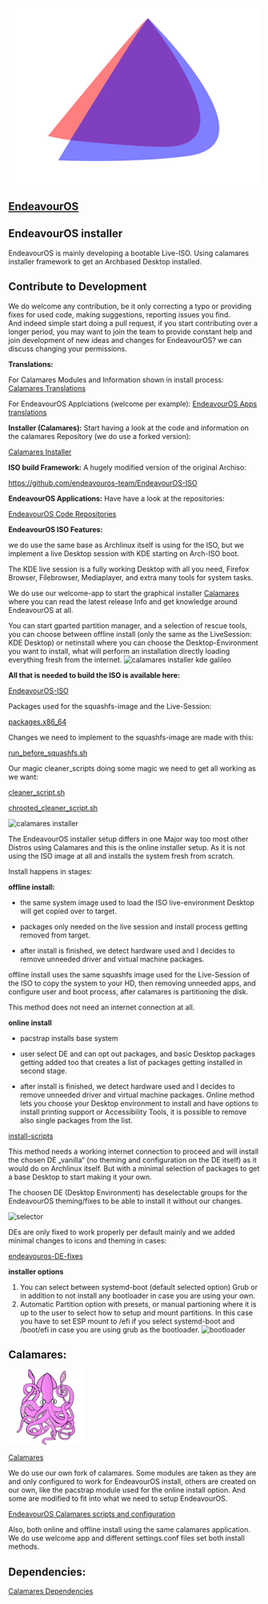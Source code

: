 ![icon](https://raw.githubusercontent.com/endeavouros-team/artwork-images-logo/b53c4b90276e77d530785cb60d33c6bc3cc02f45/icons/endeavour-logo-sans-logotype.svg)

## [EndeavourOS](https://endeavouros.com)

## EndeavourOS installer

EndeavourOS is mainly developing a bootable Live-ISO.
Using calamares installer framework to get an Archbased Desktop installed.

## Contribute to Development

We do welcome any contribution, be it only correcting a typo or providing fixes for used code, making suggestions, reporting issues you find.<br>
And indeed simple start doing a pull request, if you start contributing over a longer period, you may want to join the team to provide constant help and join development of new ideas and changes for EndeavourOS? we can discuss changing your permissions.<br>

**Translations:**

For Calamares Modules and Information shown in install process:
[Calamares Translations](https://github.com/endeavouros-team/calamares/blob/calamares/data/eos/calamares-translations.txt)

For EndeavourOS Applciations (welcome per example):
[EndeavourOS Apps translations](https://github.com/endeavouros-team/PKGBUILDS/tree/master/eos-translations)

**Installer (Calamares):**
Start having a look at the code and information on the calamares Repository (we do use a forked version):

[Calamares Installer](https://github.com/endeavouros-team/calamares)

**ISO build Framework:**
A hugely modified version of the original Archiso:

https://github.com/endeavouros-team/EndeavourOS-ISO

**EndeavourOS Applications:**
Have have a look at the repositories:

[EndeavourOS Code Repositories](https://github.com/orgs/endeavouros-team/repositories)


**EndeavourOS ISO Features:**

we do use the same base as Archlinux itself is using for the ISO, but we implement a live Desktop session with KDE starting on Arch-ISO boot.

The KDE live session is a fully working Desktop with all you need, Firefox Browser, Filebrowser, Mediaplayer, and extra many tools for system tasks.

We do use our welcome-app to start the graphical installer [Calamares](https://calamares.io/) where you can read the latest release Info and get knowledge around EndeavourOS at all.

You can start gparted partition manager, and a selection of rescue tools, you can choose between offline install (only the same as the LiveSession: KDE Desktop) or netinstall where you can choose the Desktop-Environment you want to install, what will perform an installation directly loading everything fresh from the internet.
![calamares installer kde galileo](https://raw.githubusercontent.com/endeavouros-team/EndeavourOS-Development/main/images/livesession-kde-galileo.png)

**All that is needed to build the ISO is available here:**

[EndeavourOS-ISO](https://github.com/endeavouros-team/EndeavourOS-ISO)

Packages used for the squashfs-image and the Live-Session:

[packages.x86_64](https://github.com/endeavouros-team/EndeavourOS-ISO/blob/main/packages.x86_64)

Changes we need to implement to the squashfs-image are made with this:

[run_before_squashfs.sh](https://github.com/endeavouros-team/EndeavourOS-ISO/blob/main/run_before_squashfs.sh)


Our magic cleaner_scripts doing some magic we need to get all working as we want:

[cleaner_script.sh](https://github.com/endeavouros-team/calamares/blob/calamares/data/eos/scripts/cleaner_script.sh)

[chrooted_cleaner_script.sh](https://github.com/endeavouros-team/calamares/blob/calamares/data/eos/scripts/chrooted_cleaner_script.sh)

![calamares installer](https://raw.githubusercontent.com/endeavouros-team/EndeavourOS-Development/main/images/online-offline-welcome-kde-galileo.png)

The EndeavourOS installer setup differs in one Major way too most other Distros using Calamares and this is the online installer setup.
As it is not using the ISO image at all and installs the system fresh from scratch.

Install happens in stages:

**offline install:**

* the same system image used to load the ISO live-environment Desktop will get copied over to target.
    
* packages only needed on the live session and install process getting removed from target.
    
* after install is finished, we detect hardware used and I decides to remove unneeded driver and virtual machine packages.
    
offline install uses the same squashfs image used for the Live-Session of the ISO to copy the system to your HD, then removing unneeded apps, and configure user and boot process, after calamares is partitioning the disk.

This method does not need an internet connection at all.


**online install**

* pacstrap installs base system
    
* user select DE and can opt out packages, and basic Desktop packages getting added too that creates a list of packages getting installed in second stage.
    
* after install is finished, we detect hardware used and I decides to remove unneeded driver and virtual machine packages.
Online method lets you choose your Desktop environment to install and have options to install printing support or Accessibility Tools, it is possible to remove also single packages from the list.

[install-scripts](https://github.com/endeavouros-team/calamares/tree/calamares/data/eos/scripts)

This method needs a working internet connection to proceed and will install the chosen DE „vanilla“ (no theming and configuration on the DE itself) as it would do on Archlinux itself. But with a minimal selection of packages to get a base Desktop to start making it your own.

The choosen DE (Desktop Environment) has deselectable groups for the EndeavourOS theming/fixes to be able to install it without our changes.

![selector](https://raw.githubusercontent.com/endeavouros-team/EndeavourOS-Development/main/images/eos-theme-deselect-kde-galileo.png)

DEs are only fixed to work properly per default mainly and we added minimal changes to icons and theming in cases:

[endeavouros-DE-fixes](https://github.com/endeavouros-team/endeavouros-DE-fixes)


**installer options**
1. You can select between systemd-boot (default selected option) Grub or in addition to not install any bootloader in case you are using your own.
2. Automatic Partition option with presets, or manual partioning where it is up to the user to select how to setup and mount partitions.
   In this case you have to set ESP mount to /efi if you select systemd-boot and /boot/efi in case you are using grub as the bootloader.
![bootloader](https://github.com/endeavouros-team/EndeavourOS-Development/assets/16797647/f46345a9-88d0-4e5e-a841-63f4bf6116b8)


## Calamares:
 <img src="https://raw.githubusercontent.com/calamares/calamares/calamares/src/branding/default/squid.png" width="150" height="150">
 
[Calamares](https://calamares.io/)

We do use our own fork of calamares. Some modules are taken as they are and only configured to work for EndeavourOS install, others are created on our own, like the pacstrap module used for the online install option. And some are modified to fit into what we need to setup EndeavourOS. 

[EndeavourOS Calamares scripts and configuration](https://github.com/endeavouros-team/calamares/tree/calamares/data/eos)

Also, both online and offline install using the same calamares application.
We do use welcome app and different settings.conf files set both install methods.

## Dependencies:

[Calamares Dependencies](https://github.com/endeavouros-team/calamares#readme)


